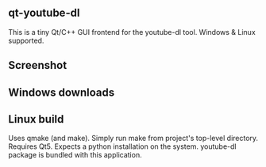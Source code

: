 qt-youtube-dl
-------------

This is a tiny Qt/C++ GUI frontend for the youtube-dl tool.
Windows & Linux supported.


Screenshot
----------



Windows downloads
-----------------



Linux build
-----------

Uses qmake (and make). Simply run make from project's top-level directory.
Requires Qt5. Expects a python installation on the system. youtube-dl package
is bundled with this application.
